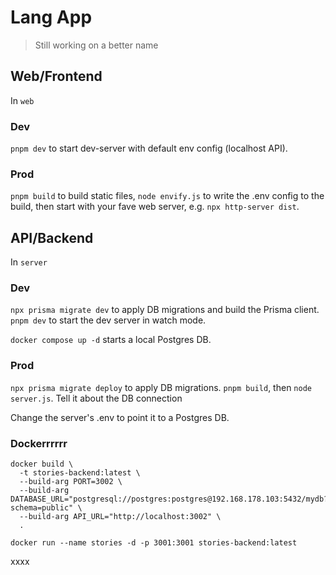 # Lang App

> Still working on a better name

## Web/Frontend

In `web`

### Dev

`pnpm dev` to start dev-server with default env config (localhost API).

### Prod

`pnpm build` to build static files, `node envify.js` to write the .env config to the build, then start with your fave web server, e.g. `npx http-server dist`.

## API/Backend

In `server`

### Dev

`npx prisma migrate dev` to apply DB migrations and build the Prisma client. `pnpm dev` to start the dev server in watch mode.

`docker compose up -d` starts a local Postgres DB.

### Prod

`npx prisma migrate deploy` to apply DB migrations. `pnpm build`, then `node server.js`. Tell it about the DB connection

Change the server's .env to point it to a Postgres DB.

### Dockerrrrrr

```
docker build \
  -t stories-backend:latest \
  --build-arg PORT=3002 \
  --build-arg DATABASE_URL="postgresql://postgres:postgres@192.168.178.103:5432/mydb?schema=public" \
  --build-arg API_URL="http://localhost:3002" \
  .

docker run --name stories -d -p 3001:3001 stories-backend:latest
```

xxxx
